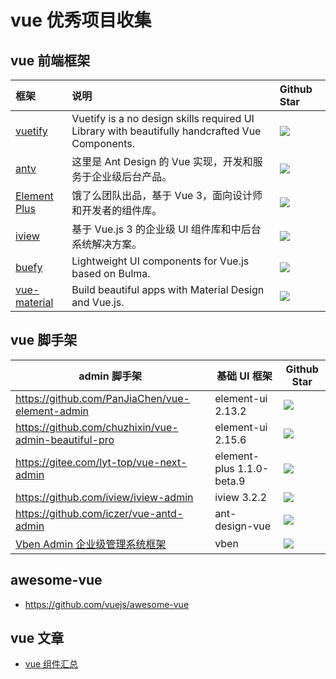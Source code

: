 # vue 优秀项目收集

## vue 前端框架

| 框架                                                     | 说明                                                                                           | Github Star                                                                       |
| :------------------------------------------------------- | :--------------------------------------------------------------------------------------------- | :-------------------------------------------------------------------------------- |
| [vuetify](https://vuetifyjs.com/en/)                     | Vuetify is a no design skills required UI Library with beautifully handcrafted Vue Components. | ![](https://img.shields.io/github/stars/vuetifyjs/vuetify?style=social)           |
| [antv](https://vue.ant.design/docs/vue/introduce/)       | 这里是 Ant Design 的 Vue 实现，开发和服务于企业级后台产品。                                    | ![](https://img.shields.io/github/stars/vueComponent/ant-design-vue?style=social) |
| [Element Plus](https://element-plus.gitee.io/zh-CN/)     | 饿了么团队出品，基于 Vue 3，面向设计师和开发者的组件库。                                       | ![](https://img.shields.io/github/stars/element-plus/element-plus?style=social)   |
| [iview](https://www.iviewui.com/)                        | 基于 Vue.js 3 的企业级 UI 组件库和中后台系统解决方案。                                         | ![](https://img.shields.io/github/stars/view-design/ViewUIPlus?style=social)      |
| [buefy](https://buefy.org/)                              | Lightweight UI components for Vue.js based on Bulma.                                           | ![](https://img.shields.io/github/stars/buefy/buefy?style=social)                 |
| [vue-material](https://www.creative-tim.com/vuematerial) | Build beautiful apps with Material Design and Vue.js.                                          | ![](https://img.shields.io/github/stars/vuematerial/vue-material?style=social)    |

## vue 脚手架

| admin 脚手架                                           | 基础 UI 框架              | Github Star                                                                             |
| ------------------------------------------------------ | ------------------------- | --------------------------------------------------------------------------------------- |
| https://github.com/PanJiaChen/vue-element-admin        | element-ui 2.13.2         | ![](https://img.shields.io/github/stars/PanJiaChen/vue-element-admin?style=social)      |
| https://github.com/chuzhixin/vue-admin-beautiful-pro   | element-ui 2.15.6         | ![](https://img.shields.io/github/stars/chuzhixin/vue-admin-beautiful-pro?style=social) |
| https://gitee.com/lyt-top/vue-next-admin               | element-plus 1.1.0-beta.9 | ![](https://img.shields.io/github/stars/lyt-top/vue-next-admin?style=social)            |
| https://github.com/iview/iview-admin                   | iview 3.2.2               | ![](https://img.shields.io/github/stars/iview/iview-admin?style=social)                 |
| https://github.com/iczer/vue-antd-admin                | ant-design-vue            | ![](https://img.shields.io/github/stars/iczer/vue-antd-admin?style=social)              |
| [Vben Admin 企业级管理系统框架](https://doc.vben.pro/) | vben                      | ![](https://img.shields.io/github/stars/vbenjs/vue-vben-admin?style=social)             |

## awesome-vue

- https://github.com/vuejs/awesome-vue

## vue 文章

- [vue 组件汇总](https://juejin.im/post/5af16a2cf265da0b8636353b)

